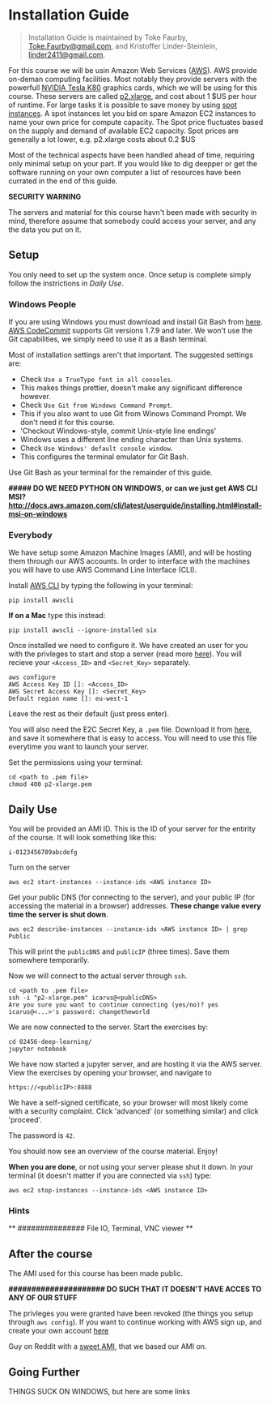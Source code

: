 # Installation Guide
> Installation Guide is maintained by Toke Faurby, [Toke.Faurby@gmail.com](mailto:toke.faurby@gmail.com), and Kristoffer Linder-Steinlein, [linder2411@gmail.com](mailto:linder2411@gmail.com).

For this course we will be usin Amazon Web Services ([AWS](https://aws.amazon.com/products/)). AWS provide on-deman computing facilities. Most notably they provide servers with the powerfull [NVIDIA Tesla K80](http://www.nvidia.com/object/tesla-k80.html) graphics cards, which we will be using for this course. These servers are called [p2.xlarge](https://aws.amazon.com/ec2/instance-types/p2/), and cost about 1 $US per hour of runtime. For large tasks it is possible to save money by using [spot instances](https://aws.amazon.com/ec2/spot/pricing/). A spot instances let you bid on spare Amazon EC2 instances to name your own price for compute capacity. The Spot price fluctuates based on the supply and demand of available EC2 capacity. Spot prices are generally a lot lower, e.g. p2.xlarge costs about 0.2 $US


Most of the technical aspects have been handled ahead of time, requiring only minimal setup on your part. If you would like to dig deepper or get the software running on your own computer a list of resources have been currated in the end of this guide.


**SECURITY WARNING**

The servers and material for this course havn't been made with security in mind, therefore assume that somebody could access your server, and any the data you put on it.


## Setup

You only need to set up the system once. Once setup is complete simply follow the instrictions in *Daily Use*.

### Windows People
If you are using Windows you must download and install Git Bash from [here](https://git-scm.com/downloads). [AWS CodeCommit](http://docs.aws.amazon.com/codecommit/latest/userguide/setting-up-https-windows.html#setting-up-https-windows-install-git) supports Git versions 1.7.9 and later. We won't use the Git capabilities, we simply need to use it as a Bash terminal. 

Most of installation settings aren't that important. The suggested settings are:
* Check `Use a TrueType font in all consoles`. 
 * This makes things prettier, doesn't make any significant difference however.
* Check `Use Git from Windows Command Prompt`.
 * This if you also want to use Git from Winows Command Prompt. We don't need it for this course.
* 'Checkout Windows-style, commit Unix-style line endings'
 * Windows uses a different line ending character than Unix systems.
* Check `Use Windows' default console window`.
 * This configures the terminal emulator for Git Bash.

Use Git Bash as your terminal for the remainder of this guide.

**##### DO WE NEED PYTHON ON WINDOWS, or can we just get AWS CLI MSI? http://docs.aws.amazon.com/cli/latest/userguide/installing.html#install-msi-on-windows**


### Everybody

We have setup some Amazon Machine Images (AMI), and will be hosting them through our AWS accounts. In order to interface with the machines you will have to use AWS Command Line Interface (CLI).


Install [AWS CLI](http://docs.aws.amazon.com/cli/latest/userguide/installing.html) by typing the following in your terminal:

    pip install awscli

**If on a Mac** type this instead:

    pip install awscli --ignore-installed six


Once installed we need to configure it. We have created an user for you with the privleges to start and stop a server (read more [here](http://docs.aws.amazon.com/AWSSimpleQueueService/latest/SQSGettingStartedGuide/AWSCredentials.html)). You will recieve your `<Access_ID>` and `<Secret_Key>` separately.

    aws configure
    AWS Access Key ID []: <Access_ID>
    AWS Secret Access Key []: <Secret_Key>
    Default region name []: eu-west-1

Leave the rest as their default (just press enter).

You will also need the E2C Secret Key, a `.pem` file. Download it from [here](https://www.dropbox.com/s/1lht13gtyhqaryb/p2-xlarge.pem?dl=0), and save it somewhere that is easy to access. You will need to use this file everytime you want to launch your server.

Set the permissions using your terminal:

    cd <path to .pem file>
    chmod 400 p2-xlarge.pem


## Daily Use

You will be provided an AMI ID. This is the ID of your server for the entirity of the course. It will look something like this:

    i-0123456789abcdefg

Turn on the server

    aws ec2 start-instances --instance-ids <AWS instance ID>

Get your public DNS (for connecting to the server), and your public IP (for accessing the material in a browser) addresses. **These change value every time the server is shut down**.

    aws ec2 describe-instances --instance-ids <AWS instance ID> | grep Public

This will print the `publicDNS` and `publicIP` (three times). Save them somewhere temporarily.

Now we will connect to the actual server through `ssh`.

    cd <path to .pem file>
    ssh -i "p2-xlarge.pem" icarus@<publicDNS>
    Are you sure you want to continue connecting (yes/no)? yes
    icarus@<...>'s password: changetheworld
    
We are now connected to the server. Start the exercises by:

    cd 02456-deep-learning/
    jupyter notebook

We have now started a jupyter server, and are hosting it via the AWS server. View the exercises by opening your browser, and navigate to

    https://<publicIP>:8888

We have a self-signed certificate, so your browser will most likely come with a security complaint. Click 'advanced' (or something similar) and click 'proceed'.

The password is `42`.

You should now see an overview of the course material. Enjoy!


**When you are done**, or not using your server please shut it down. In your terminal (it doesn't matter if you are connected via `ssh`) type:

    aws ec2 stop-instances --instance-ids <AWS instance ID>

### Hints

** ############### File IO, Terminal, VNC viewer **


## After the course

The AMI used for this course has been made public.

**##################### DO SUCH THAT IT DOESN'T HAVE ACCES TO ANY OF OUR STUFF**

The privleges you were granted have been revoked (the things you setup through `aws config`). If you want to continue working with AWS sign up, and create your own account [here](https://aws.amazon.com/)


Guy on Reddit with a [sweet AMI](https://www.reddit.com/r/MachineLearning/comments/5af76s/p_public_aws_gpuoptimized_deep_learning_ami/), that we based our AMI on.


## Going Further

THINGS SUCK ON WINDOWS, but here are some links

